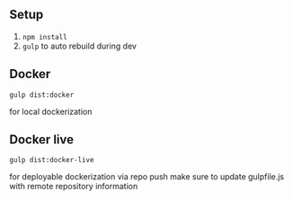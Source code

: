Setup
-----
1. ```npm install```
2. ```gulp``` to auto rebuild during dev

Docker
------
```gulp dist:docker```

for local dockerization

Docker live
-----------
```gulp dist:docker-live```

for deployable dockerization via repo push
make sure to update gulpfile.js with remote repository information

